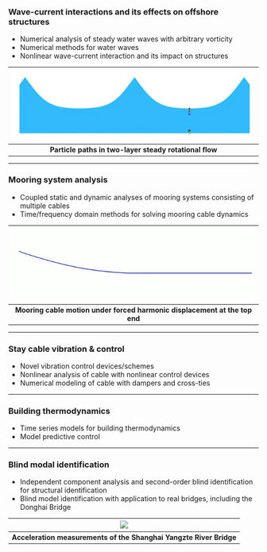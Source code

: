 ### Wave-current interactions and its effects on offshore structures
- Numerical analysis of steady water waves with arbitrary vorticity
- Numerical methods for water waves
- Nonlinear wave-current interaction and its impact on structures

| <img width="600" src="/resources/particlepath.gif"> |
|:---:|
| **Particle paths in two-layer steady rotational flow** |

---
### Mooring system analysis
- Coupled static and dynamic analyses of mooring systems consisting of multiple cables
- Time/frequency domain methods for solving mooring cable dynamics

| <img width="600" src="/resources/cable.gif"> |
|:---:|
| **Mooring cable motion under forced harmonic displacement at the top end** |

---
### Stay cable vibration & control
- Novel vibration control devices/schemes
- Nonlinear analysis of cable with nonlinear control devices
- Numerical modeling of cable with dampers and cross-ties

---
### Building thermodynamics
- Time series models for building thermodynamics
- Model predictive control

---
### Blind modal identification
- Independent component analysis and second-order blind identification for structural identification
- Blind model identification with application to real bridges, including the Donghai Bridge

| <img width="600" src="/resources/bridgeandsensor.jpg"> |
|:---:|
| **Acceleration measurements of the Shanghai Yangzte River Bridge** |

